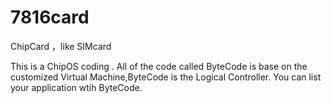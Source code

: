 # 7816card
ChipCard ，like SIMcard 

This is a ChipOS coding . All of the code called ByteCode is base on the customized Virtual Machine,ByteCode is the Logical Controller.
You can list your application wtih ByteCode.
